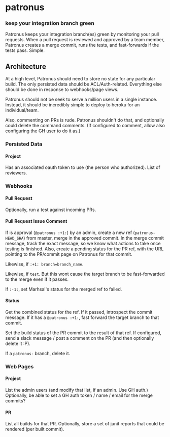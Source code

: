 # patronus

### keep your integration branch green

Patronus keeps your integration branch(es) green by monitoring your pull requests. When a pull request is reviewed and approved by a team member, Patronus creates a merge commit, runs the tests, and fast-forwards if the tests pass. Simple.

## Architecture

At a high level, Patronus should need to store no state for any particular build. The only persisted data should be ACL/Auth-related. Everything else should be done in response to webhooks/page views.

Patronus should not be seek to serve a million users in a single instance. Instead, it should be incredibly simple to deploy to heroku for an individual/team.

Also, commenting on PRs is rude. Patronus shouldn't do that, and optionally could delete the command comments. (If configured to comment, allow also configuring the GH user to do it as.)

### Persisted Data

#### Project

Has an associated oauth token to use (the person who authorized). List of reviewers.

### Webhooks

#### Pull Request

Optionally, run a test against incoming PRs.

#### Pull Request Issue Comment

If is approval (`@patronus :+1:`) by an admin, create a new ref (`patronus-HEAD_SHA`) from master, merge in the approved commit. In the merge commit message, track the exact message, so we know what actions to take once testing is finished. Also, create a pending status for the PR ref, with the URL pointing to the PR/commit page on Patronus for that commit.

Likewise, if `:+1: branch=branch_name`.

Likewise, if `test`. But this wont cause the target branch to be fast-forwarded to the merge even if it passes.

If `:-1:`, set Marhsal's status for the merged ref to failed.

#### Status

Get the combined status for the ref. If it passed, introspect the commit message. If it has a `@patronus :+1:`, fast forward the target branch to that commit.

Set the build status of the PR commit to the result of that ref. If configured, send a slack message / post a comment on the PR (and then optionally delete it :P).

If a `patronus-` branch, delete it.

### Web Pages

#### Project

List the admin users (and modify that list, if an admin. Use GH auth.) Optionally, be able to set a GH auth token / name / email for the merge commits?

#### PR

List all builds for that PR. Optionally, store a set of junit reports that could be rendered (per built commit).